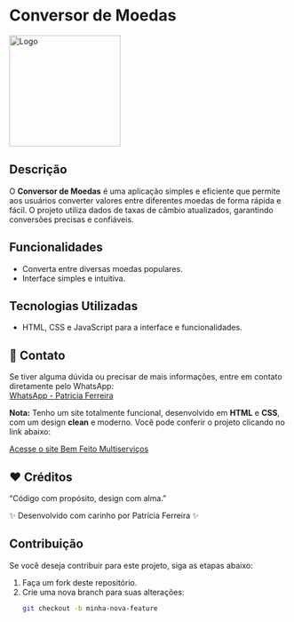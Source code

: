 # Conversor de Moedas
<img src="./assets/money.gif" alt="Logo" width="200" />

## Descrição

O **Conversor de Moedas** é uma aplicação simples e eficiente que permite aos usuários converter valores entre diferentes moedas de forma rápida e fácil. O projeto utiliza dados de taxas de câmbio atualizados, garantindo conversões precisas e confiáveis.

## Funcionalidades

- Converta entre diversas moedas populares.
- Interface simples e intuitiva.

  
## Tecnologias Utilizadas

- HTML, CSS e JavaScript para a interface e funcionalidades.

  
## 📩 Contato

Se tiver alguma dúvida ou precisar de mais informações, entre em contato diretamente pelo WhatsApp:  
[WhatsApp - Patricia Ferreira](https://wa.me/5534999035964)

**Nota:** 
Tenho um site totalmente funcional, desenvolvido em **HTML** e **CSS**, com um design **clean** e moderno. Você pode conferir o projeto clicando no link abaixo:

<a href="https://pattymarwebdev.github.io/sitebemfeitomultiservicos/" target="_blank">Acesse o site Bem Feito Multiserviços</a>

## ❤️ Créditos

“Código com propósito, design com alma.”

✨ Desenvolvido com carinho por Patrícia Ferreira ✨

## Contribuição

Se você deseja contribuir para este projeto, siga as etapas abaixo:

1. Faça um fork deste repositório.
2. Crie uma nova branch para suas alterações:
   ```bash
   git checkout -b minha-nova-feature
